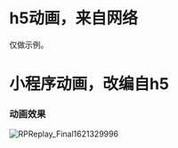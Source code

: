 # h5动画，来自网络

仅做示例。

# 小程序动画，改编自h5

### 动画效果

![RPReplay_Final1621329996](/var/folders/6r/t420rg_n29s29nk_hx7n2j2r0000gn/T/com.sindresorhus.Gifski/TemporaryItems/NSIRD_Gifski_gXq1mE/RPReplay_Final1621329996.gif)